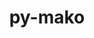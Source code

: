 ---
title: "py-mako"
layout: cache
categories: [package, develop-2024-06-02]
meta: {"versions": ["1.2.4"], "compilers": ["gcc@=11.1.0", "gcc@=11.4.0", "gcc@=9.4.0", "oneapi@=2024.0.0"], "oss": ["ubuntu20.04", "ubuntu22.04"], "platforms": ["linux"], "targets": ["neoverse_v1", "neoverse_v2", "ppc64le", "x86_64_v3"], "stacks": ["data-vis-sdk", "e4s", "e4s-neoverse-v2", "e4s-neoverse_v1", "e4s-oneapi", "e4s-power", "e4s-rocm-external", "root"], "num_specs": 9, "num_specs_by_stack": {"root": 9, "e4s-power": 1, "data-vis-sdk": 2, "e4s-neoverse_v1": 1, "e4s-neoverse-v2": 1, "e4s": 2, "e4s-rocm-external": 1, "e4s-oneapi": 1}}
spec_details: [{"hash": "ohns2mxte26nxnkmdmbvoczbv5bxfylb", "compiler": "gcc@=9.4.0", "versions": ["1.2.4"], "os": "ubuntu20.04", "platform": "linux", "target": "ppc64le", "variants": ["build_system=python_pip"], "stacks": ["root", "e4s-power"], "size": "-", "tarball": "https://binaries.spack.io/develop-2024-06-02/build_cache/linux-ubuntu20.04-ppc64le/gcc-9.4.0/py-mako-1.2.4/linux-ubuntu20.04-ppc64le-gcc-9.4.0-py-mako-1.2.4-ohns2mxte26nxnkmdmbvoczbv5bxfylb.spack"}, {"hash": "ytmpfa7xlugpbqmr4ztpwmjhfzusmo7y", "compiler": "gcc@=11.1.0", "versions": ["1.2.4"], "os": "ubuntu20.04", "platform": "linux", "target": "x86_64_v3", "variants": ["build_system=python_pip"], "stacks": ["root", "data-vis-sdk"], "size": "-", "tarball": "https://binaries.spack.io/develop-2024-06-02/build_cache/linux-ubuntu20.04-x86_64_v3/gcc-11.1.0/py-mako-1.2.4/linux-ubuntu20.04-x86_64_v3-gcc-11.1.0-py-mako-1.2.4-ytmpfa7xlugpbqmr4ztpwmjhfzusmo7y.spack"}, {"hash": "rtjlpo2llrltz5mp7yft6hbq57lkhvx2", "compiler": "gcc@=11.1.0", "versions": ["1.2.4"], "os": "ubuntu20.04", "platform": "linux", "target": "x86_64_v3", "variants": ["build_system=python_pip"], "stacks": ["root", "data-vis-sdk"], "size": "-", "tarball": "https://binaries.spack.io/develop-2024-06-02/build_cache/linux-ubuntu20.04-x86_64_v3/gcc-11.1.0/py-mako-1.2.4/linux-ubuntu20.04-x86_64_v3-gcc-11.1.0-py-mako-1.2.4-rtjlpo2llrltz5mp7yft6hbq57lkhvx2.spack"}, {"hash": "mfz2xoqgdbfwtkm3er5eg6hep3utq4fe", "compiler": "gcc@=11.4.0", "versions": ["1.2.4"], "os": "ubuntu22.04", "platform": "linux", "target": "neoverse_v1", "variants": ["build_system=python_pip"], "stacks": ["root", "e4s-neoverse_v1"], "size": "-", "tarball": "https://binaries.spack.io/develop-2024-06-02/build_cache/linux-ubuntu22.04-neoverse_v1/gcc-11.4.0/py-mako-1.2.4/linux-ubuntu22.04-neoverse_v1-gcc-11.4.0-py-mako-1.2.4-mfz2xoqgdbfwtkm3er5eg6hep3utq4fe.spack"}, {"hash": "nbspqupfum74diefosj66lklquzaql3d", "compiler": "gcc@=11.4.0", "versions": ["1.2.4"], "os": "ubuntu22.04", "platform": "linux", "target": "neoverse_v2", "variants": ["build_system=python_pip"], "stacks": ["root", "e4s-neoverse-v2"], "size": "-", "tarball": "https://binaries.spack.io/develop-2024-06-02/build_cache/linux-ubuntu22.04-neoverse_v2/gcc-11.4.0/py-mako-1.2.4/linux-ubuntu22.04-neoverse_v2-gcc-11.4.0-py-mako-1.2.4-nbspqupfum74diefosj66lklquzaql3d.spack"}, {"hash": "eo4hkkc2emg4djl3k3qjekj2xfrazr74", "compiler": "gcc@=11.4.0", "versions": ["1.2.4"], "os": "ubuntu22.04", "platform": "linux", "target": "x86_64_v3", "variants": ["build_system=python_pip"], "stacks": ["root", "e4s"], "size": "-", "tarball": "https://binaries.spack.io/develop-2024-06-02/build_cache/linux-ubuntu22.04-x86_64_v3/gcc-11.4.0/py-mako-1.2.4/linux-ubuntu22.04-x86_64_v3-gcc-11.4.0-py-mako-1.2.4-eo4hkkc2emg4djl3k3qjekj2xfrazr74.spack"}, {"hash": "6ujxje6hmb6wd7dceoszs6z5k2gozdzw", "compiler": "gcc@=11.4.0", "versions": ["1.2.4"], "os": "ubuntu22.04", "platform": "linux", "target": "x86_64_v3", "variants": ["build_system=python_pip"], "stacks": ["root", "e4s-rocm-external"], "size": "-", "tarball": "https://binaries.spack.io/develop-2024-06-02/build_cache/linux-ubuntu22.04-x86_64_v3/gcc-11.4.0/py-mako-1.2.4/linux-ubuntu22.04-x86_64_v3-gcc-11.4.0-py-mako-1.2.4-6ujxje6hmb6wd7dceoszs6z5k2gozdzw.spack"}, {"hash": "72btaaknu5vqyha5gaifcliifjr24ijb", "compiler": "gcc@=11.4.0", "versions": ["1.2.4"], "os": "ubuntu22.04", "platform": "linux", "target": "x86_64_v3", "variants": ["build_system=python_pip"], "stacks": ["root", "e4s"], "size": "-", "tarball": "https://binaries.spack.io/develop-2024-06-02/build_cache/linux-ubuntu22.04-x86_64_v3/gcc-11.4.0/py-mako-1.2.4/linux-ubuntu22.04-x86_64_v3-gcc-11.4.0-py-mako-1.2.4-72btaaknu5vqyha5gaifcliifjr24ijb.spack"}, {"hash": "usl4tbmavcyuo7lm5gtlv3jkowz6pudn", "compiler": "oneapi@=2024.0.0", "versions": ["1.2.4"], "os": "ubuntu22.04", "platform": "linux", "target": "x86_64_v3", "variants": ["build_system=python_pip"], "stacks": ["root", "e4s-oneapi"], "size": "-", "tarball": "https://binaries.spack.io/develop-2024-06-02/build_cache/linux-ubuntu22.04-x86_64_v3/oneapi-2024.0.0/py-mako-1.2.4/linux-ubuntu22.04-x86_64_v3-oneapi-2024.0.0-py-mako-1.2.4-usl4tbmavcyuo7lm5gtlv3jkowz6pudn.spack"}]
---